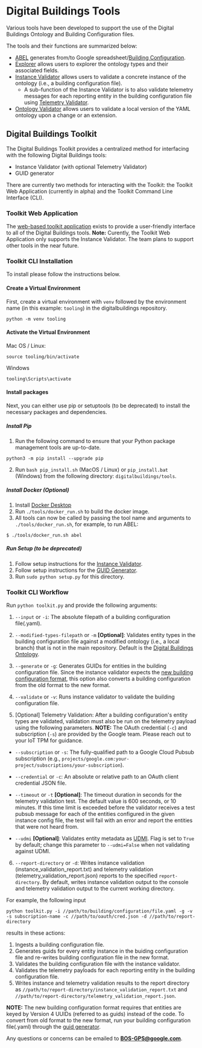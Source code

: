 # Digital Buildings Tools

Various tools have been developed to support the use of the Digital Buildings Ontology and Building Configuration files. 

The tools and their functions are summarized below:
  * [ABEL](./abel/README.md) generates from/to Google spreadsheet/[Building Configuration](../ontology/docs/building_config.md).
  * [Explorer](./explorer/README.md) allows users to explorer the ontology types and their associated fields.
  * [Instance Validator](./validators/instance_validator/README.md) allows users to validate a concrete instance of the ontology (i.e., a building configuration file).
    * A sub-function of the Instance Validator is to also validate telemetry messages for each reporting entity in the building configuration file using [Telemetry Validator](./validators/instance_validator/README.md#telemetry-validation).
  * [Ontology Validator](./validators/ontology_validator/README.md) allows users to validate a local version of the YAML ontology upon a change or an extension.

## Digital Buildings Toolkit

The Digital Buildings Toolkit provides a centralized method for interfacing with the following Digital Buildings tools:
  * Instance Validator (with optional Telemetry Validator)
  * GUID generator

There are currently two methods for interacting with the Toolkit: the Toolkit Web Application (currently in alpha) and the Toolkit Command Line Interface (CLI).

### Toolkit Web Application

The [web-based toolkit application](dbo-toolkit-app.azurewebsites.net) exists to provide a user-friendly interface to all of the Digital Buildings tools. 
**Note:** Curently, the Toolkit Web Application only supports the Instance Validator. The team plans to support other tools in the near future.

### Toolkit CLI Installation

To install please follow the instructions below.

#### Create a Virtual Environment

First, create a virtual environment with `venv` followed by the environment name (in this example: `tooling`) in the digitalbuildings repository.

```
python -m venv tooling
```


#### Activate the Virtual Environment

Mac OS / Linux:
```
source tooling/bin/activate
```

Windows
```
tooling\Scripts\activate
```
#### Install packages
Next, you can either use pip or setuptools (to be deprecated) to install the necessary packages and dependencies.

##### Install Pip
1. Run the following command to ensure that your Python package management tools are up-to-date.

```
python3 -m pip install --upgrade pip
```

2. Run `bash pip_install.sh` (MacOS / Linux) or `pip_install.bat` (Windows) from the following directory: `digitalbuildings/tools`.

##### Install Docker (Optional)

1. Install [Docker Desktop](https://docs.docker.com/desktop/)
2. Run `./tools/docker_run.sh` to build the docker image.
3. All tools can now be called by passing the tool name and arguments to `./tools/docker_run.sh`, for example, to run ABEL:
```
$ ./tools/docker_run.sh abel
```

##### Run Setup (to be deprecated)

1. Follow setup instructions for the [Instance Validator](./validators/instance_validator).
2. Follow setup instructions for the [GUID Generator](./guid_generator).
3. Run `sudo python setup.py` for this directory.

### Toolkit CLI Workflow

Run `python toolkit.py` and provide the following arguments:

1. `--input` or `-i`: The absolute filepath of a building configuration file(.yaml).

2. `--modified-types-filepath` or `-m` **[Optional]**: Validates entity types in the building configuration file against a modified ontology (i.e., a local branch) that is not in the main repository. Default is the [Digital Buildings Ontology](https://github.com/google/digitalbuildings/tree/master/ontology/yaml).

3. `--generate` or `-g`: Generates GUIDs for entities in the building configuration file. Since the instance validator expects the [new building configuration format](https://github.com/google/digitalbuildings/blob/master/ontology/docs/building_config.md#new-format), this option also converts a building configuration from the old format to the new format.

4. `--validate` or `-v`: Runs instance validator to validate the building configuration file.

5. [Optional] Telemetry Validation: After a building configuration's entity types are validated, validation must also be run on the telemetry payload using the following parameters. **NOTE:** The OAuth credential (`-c`) and subscription (`-s`) are provided by the Google team. Please reach out to your IoT TPM for guidance.

  * `--subscription` or `-s`: The fully-qualified path to a Google Cloud Pubsub subscription (e.g., `projects/google.com:your-project/subscriptions/your-subscription`).

  * `--credential` or `-c`: An absolute or relative path to an OAuth client credential JSON file.

  * `--timeout` or `-t` **[Optional]**: The timeout duration in seconds for the telemetry validation test. The default value is 600 seconds, or 10 minutes. If this time limit is exceeded before the validator receives a test pubsub message for each of the entities configured in the given instance config file, the test will fail with an error and report the entities that were not heard from.

  * `--udmi` **[Optional]**: Validates entity metadata as [UDMI](https://github.com/faucetsdn/udmi/). Flag is set to `True` by default; change this parameter to `--udmi=False` when not validating against UDMI.

6. `--report-directory` or `-d`: Writes instance validation (instance_validation_report.txt) and telemetry validation (telemetry_validation_report.json) reports to the specified `report-directory`. By default, writes instance validation output to the console and telemetry validation output to the current working directory.

For example, the following input

```
python toolkit.py -i //path/to/building/configuration/file.yaml -g -v -s subscription-name -c //path/to/oauth/cred.json -d //path/to/report-directory
```

results in these actions:
1. Ingests a building configuration file.
2. Generates guids for every entity instance in the buiding configuration file and re-writes building configuration file in the new format.
4. Validates the building configuration file with the instance validator.
5. Validates the telemetry payloads for each reporting entity in the building configuration file.
6. Writes instance and telemetry validation results to the report directory as `//path/to/report-directory/instance_validation_report.txt` and `//path/to/report-directory/telemetry_validation_report.json`.

**NOTE:** The new building configuration format requires that entities are keyed by Version 4 UUIDs (referred to as guids) instead of the code. To convert from old format to the new format, run your building configuration file(.yaml) through the [guid generator](https://github.com/google/digitalbuildings/tree/master/tools/guid_generator).

Any questions or concerns can be emailed to **BOS-GPS@google.com**.
